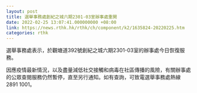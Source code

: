 ```yaml
---
layout: post
title: 選舉事務處創紀之城六期2301-03室辦事處重開
date: 2022-02-25 13:07:41.000000000 +08:00
link: https://news.rthk.hk/rthk/ch/component/k2/1635824-20220225.htm
categories: rthk
---
```


選舉事務處表示，於觀塘道392號創紀之城六期2301-03室的辦事處今日恢復服務。

因應疫情最新情況，以及盡量減低社交接觸和病毒在社區傳播的風險，有關辦事處的公眾查閱服務仍然暫停，直至另行通知。
​
如有查詢，可致電選舉事務處熱線 2891 1001。

